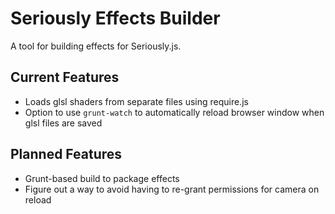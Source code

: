 # Seriously Effects Builder

A tool for building effects for Seriously.js.

## Current Features

 * Loads glsl shaders from separate files using require.js
 * Option to use `grunt-watch` to automatically reload browser window when glsl files are saved

## Planned Features

 * Grunt-based build to package effects
 * Figure out a way to avoid having to re-grant permissions for camera on reload